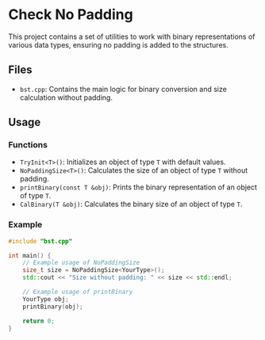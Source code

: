 # Check No Padding

This project contains a set of utilities to work with binary representations of various data types, ensuring no padding is added to the structures.

## Files

- `bst.cpp`: Contains the main logic for binary conversion and size calculation without padding.

## Usage

### Functions

- `TryInit<T>()`: Initializes an object of type `T` with default values.
- `NoPaddingSize<T>()`: Calculates the size of an object of type `T` without padding.
- `printBinary(const T &obj)`: Prints the binary representation of an object of type `T`.
- `CalBinary(T &obj)`: Calculates the binary size of an object of type `T`.

### Example

```cpp
#include "bst.cpp"

int main() {
    // Example usage of NoPaddingSize
    size_t size = NoPaddingSize<YourType>();
    std::cout << "Size without padding: " << size << std::endl;

    // Example usage of printBinary
    YourType obj;
    printBinary(obj);

    return 0;
}